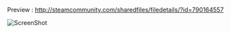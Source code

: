 Preview :
http://steamcommunity.com/sharedfiles/filedetails/?id=790164557

![ScreenShot](http://i.imgur.com/undefined.jpg)